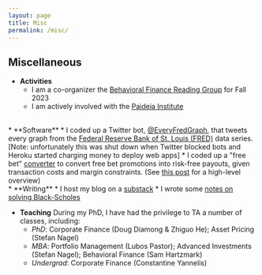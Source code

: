 ```yaml
---
layout: page
title: Misc
permalink: /misc/
---
```




## Miscellaneous


* **Activities**
	* I am a co-organizer the <a href="https://sites.google.com/view/behavioral-finance-group/">Behavioral Finance Reading Group</a> for Fall 2023
	* I am actively involved with the <a href="https://www.paideiainstitute.org/">Paideia Institute</a>

<br>
* **Software**
	* I coded up a Twitter bot, <a href="https://www.twitter.com/everyFREDgraph">@EveryFredGraph</a>, that tweets every graph from the <a href="https://fred.stlouisfed.org">Federal Reserve Bank of St. Louis (FRED)</a> data series. [Note: unfortunately this was shut down when Twitter blocked bots and Heroku started charging money to deploy web apps]
	* I coded up a "free bet" <a href="https://benmarrow.shinyapps.io/free_bet_converter/">converter</a> to convert free bet promotions into risk-free payouts, given transaction costs and margin constraints. (See <a href="https://benmarrow.notion.site/Optimizing-Sports-Bets-1a8c0b37a03846dd8164b055c4a620e5">this post</a> for a high-level overview)

<br>
* **Writing**
	* I host my blog on a <a href="https://benmarrow.substack.com">substack</a> 
	* I wrote some <a href="https://benmarrow.com/pdfs/black_scholes.pdf">notes on solving Black-Scholes</a>

<br>

* **Teaching**
During my PhD, I have had the privilege to TA a number of classes, including:
	* *PhD*: Corporate Finance (Doug Diamong & Zhiguo He); Asset Pricing (Stefan Nagel)
	* *MBA*: Portfolio Management (Lubos Pastor); Advanced Investments (Stefan Nagel); Behavioral Finance (Sam Hartzmark)
	* *Undergrad*: Corporate Finance (Constantine Yannelis)

	


